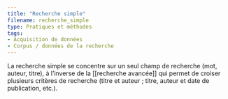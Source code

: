 ```yaml
---
title: "Recherche simple"
filename: recherche_simple
type: Pratiques et méthodes
tags:
- Acquisition de données
- Corpus / données de la recherche
---
```


La recherche simple se concentre sur un seul champ de recherche (mot, auteur, titre), à l’inverse de la [[recherche avancée]] qui permet de croiser plusieurs critères de recherche (titre et auteur ; titre, auteur et date de publication, etc.).

